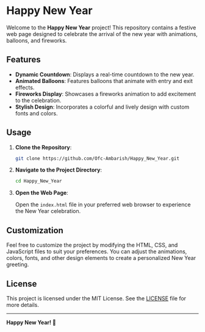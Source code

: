 # Happy New Year

Welcome to the **Happy New Year** project! This repository contains a festive web page designed to celebrate the arrival of the new year with animations, balloons, and fireworks.

## Features

- **Dynamic Countdown**: Displays a real-time countdown to the new year.
- **Animated Balloons**: Features balloons that animate with entry and exit effects.
- **Fireworks Display**: Showcases a fireworks animation to add excitement to the celebration.
- **Stylish Design**: Incorporates a colorful and lively design with custom fonts and colors.

## Usage

1. **Clone the Repository**:

   ```bash
   git clone https://github.com/Ofc-Ambarish/Happy_New_Year.git
   ```

2. **Navigate to the Project Directory**:

   ```bash
   cd Happy_New_Year
   ```

3. **Open the Web Page**:

   Open the `index.html` file in your preferred web browser to experience the New Year celebration.

## Customization

Feel free to customize the project by modifying the HTML, CSS, and JavaScript files to suit your preferences. You can adjust the animations, colors, fonts, and other design elements to create a personalized New Year greeting.

## License

This project is licensed under the MIT License. See the [LICENSE](./LICENSE) file for more details.

---

**Happy New Year! 🎉** 
